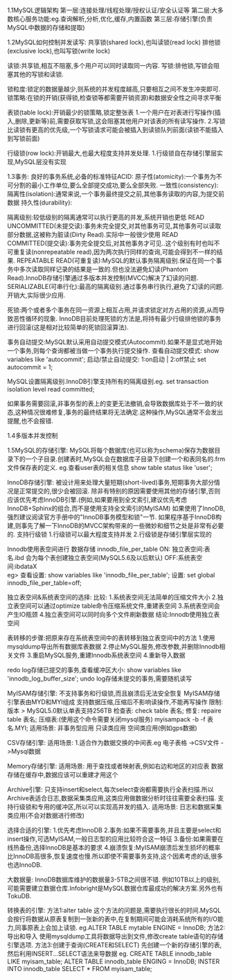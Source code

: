 
1.1MySQL逻辑架构
第一层:连接处理/线程处理/授权认证/安全认证等
第二层:大多数核心服务功能:eg.查询解析,分析,优化,缓存,内置函数
第三层:存储引擎(负责MySQL中数据的存储和提取)


1.2MySQL如何控制并发读写:
共享锁(shared lock),也叫读锁(read lock)
排他锁(exclusive lock),也叫写锁(write lock)

读锁:共享锁,相互不阻塞,多个用户可以同时读取同一内容.
写锁:排他锁,写锁会阻塞其他的写锁和读锁.

锁粒度:锁定的数据量越少,则系统的并发程度越高,只要相互之间不发生冲突即可.
锁策略:在锁的开销(获得锁,检查锁等都需要开销资源)和数据安全性之间寻求平衡

表锁(table lock):开销最少的锁策略,锁定整张表
1.一个用户在对表进行写操作(插入,删除,更新等)前,需要获取写锁,这会阻塞其他用户对该表的所有读写操作.
2.写锁比读锁有更高的优先级,一个写锁请求可能会被插入到读锁队列前面(读锁不能插入到写锁前面)

行级锁(row lock):开销最大,也最大程度支持并发处理.
1.行级锁自在存储引擎层实现,MySQL层没有实现

1.3事务:
良好的事务系统,必备的标准特征ACID:
原子性(atomicity):一个事务为不可分割的最小工作单位,要么全部提交成功,要么全部失败.
一致性(consistency):
隔离性(isolation):通常来说,一个事务最终提交之前,其他事务读取的内容,为提交前数据
持久性(durability):

隔离级别:较低级别的隔离通常可以执行更高的并发,系统开销也更低
READ UNCOMMITTED(未提交读):事务未完全提交,对其他事务可见,其他事务可以读取部分数据,这被称为脏读(Dirty Read).实际中一般很少使用
READ COMMITTED(提交读):事务完全提交后,对其他事务才可见..这个级别有时也叫不可重复读(nonrepeatable read),因为两次执行同样的查询,可能会得到不一样的结果.
REPEATABLE READ(可重复读):MySQL的默认事务隔离级别.保证在同一个事务中多次读取同样记录的结果是一致的.但也没法避免幻读(Phantom Read).InnoDB存储引擎通过多版本并发控制(MVCC)解决了幻读的问题.
SERIALIZABLE(可串行化):最高的隔离级别.通过事务串行执行,避免了幻读的问题.开销大,实际很少应用.

死锁:两个或者多个事务在同一资源上相互占用,并请求锁定对方占用的资源,从而导致恶性循环的现象.
InnoDB目前处理死锁的方法是,将持有最少行级排他锁的事务进行回滚(这是相对比较简单的死锁回滚算法).

事务自动提交:MySQL默认采用自动提交模式(Autocommit).如果不是显式地开始一个事务,则每个查询都被当做一个事务执行提交操作.
查看自动提交模式:
show variables like 'autocommit';
启动/禁止自动提交:  1:on启动 | 2:off禁止
set autocommit = 1;

MySQL设置隔离级别.InnoDB引擎支持所有的隔离级别.eg.
set transaction isolation level read committed;

如果事务需要回滚,非事务型的表上的变更无法撤销,会导致数据库处于不一致的状态,这种情况很难修复,事务的最终结果将无法确定.这种操作,MySQL通常不会发出提醒,也不会报错.


1.4多版本并发控制

1.5MySQL的存储引擎:
MySQL将每个数据库(也可以称为schema)保存为数据目录下的一个子目录.创建表时,MySQL会在数据库子目录下创建一个和表同名的.frm文件保存表的定义.
eg.查看user表的相关信息
show table status like 'user';

InnoDB存储引擎:
被设计用来处理大量短期(short-lived)事务,短期事务大部分情况是正常提交的,很少会被回滚.
除非有特别的原因需要使用其他的存储引擎,否则应该优先考虑InnoDB引擎.(例如,如果要用到全文索引,建议优先考虑InnoDB+Sphinx的组合,而不是使用支持全文索引的MyISAM)
如果使用了InnoDB,强烈建议阅读官方手册中的"InnoDB事务模型和锁"一节.
如果程序基于InnoDB构建,则事先了解一下InnoDB的MVCC架构带来的一些微妙和细节之处是非常有必要的.
支持行级锁
	1.行级锁可以最大程度支持并发
	2.行级锁是存储引擎层实现的

Innodb使用表空间进行 数据存储
innodb_file_per_table
ON:	独立表空间:表名.ibd	会为每个表创建独立表空间(MySQL5.6及以后默认)
OFF:系统表空间:ibdataX	
eg>
查看设置:
show variables like 'innodb_file_per_table';
设置:
set global innodb_file_per_table=off;

独立表空间&系统表空间的选择:
比较:
	1.系统表空间无法简单的压缩文件大小
	2.独立表空间可以通过optimize table命令压缩系统文件,重建表空间
	3.系统表空间会产生IO瓶颈
	4.独立表空间可以同时向多个文件刷新数据
结论:Innodb使用独立表空间

表转移的步骤:把原来存在系统表空间中的表转移到独立表空间中的方法
1.使用mysqldump导出所有数据库表数据
2.停止MySQL服务,修改参数,并删除Innodb相关文件
3.重启MySQL服务,重建Innodb系统表空间
4.重新导入数据

redo log存储已提交的事务,查看缓冲区大小:
show variables like 'innodb_log_buffer_size';
undo log存储未提交的事务,需要随机读写


MyISAM存储引擎:
不支持事务和行级锁,而且崩溃后无法安全恢复
MyISAM存储引擎表由MYD和MYI组成
支持数据压缩,压缩后不影响读操作,不能再写操作
限制:
版本 > MySQL5.0默认单表支持256TB
检查表:
check table 表名;
修复:
repaire table 表名;
压缩表:(使用这个命令需要关闭mysql服务)
myisampack -b -f 表名.MYI;
适用场景:
非事务型应用
只读类应用
空间类应用(例如gps数据)

CSV存储引擎:
适用场景:
	1.适合作为数据交换的中间表.eg 电子表格 ->CSV文件 ->Mysql数据

Memory存储引擎:
适用场景:
	用于查找或者映射表,例如右边和地区的对应表
	数据存储在缓存中,数据应该可以重建才用这个
	


Archive引擎:
只支持insert和select,每次select查询都需要执行全表扫描.所以Archive表适合日志,数据采集类应用,这类应用做数据分析时往往需要全表扫描.
支持行级锁和专用的缓冲区,所以可以实现高并发的插入.
适用场景:
日志和数据采集类应用(不会对数据进行修改)

选择合适的引擎:
1.优先考虑InnoDB
2.事务:如果不需要事务,并且主要是select和insert操作,可选MyISAM,一般日志型的应用比较符合这一特征
3.备份:如果需要在线热备份,选择InnoDB是基本的要求
4.崩溃恢复:MyISAM崩溃后发生损坏的概率比InnoDB高很多,恢复速度也慢.所以即使不需要事务支持,这个因素考虑的话,很多也选InnoDB.

大数据量:
InnoDB数据库维护的数据量3-5TB之间很不错.
例如10TB以上的级别,可能需要建立数据仓库.Infobright是MySQL数据仓库最成功的解决方案.另外也有TokuDB.


转换表的引擎:
方法1:alter table
这个方法的问题是,需要执行很长的时间.MySQL会按行将数据从原表复制到一张新的表中,在复制期间可能会消耗系统所有的I/O能力,同事原表上会加上读锁.
eg.ALTER TABLE mytable ENGINE = InnoDB;
方法2:导出和导入
使用mysqldump工具将数据导出到文件,修改create table语句的存储引擎选项.
方法3:创建于查询(CREATE和SELECT)
先创建一个新的存储引擎的表,然后利用INSERT...SELECT语法来导数据
eg.
CREATE TABLE innodb_table LIKE myisam_table;
ALTER TABLE innodb_table ENGING = InnoDB;
INSTER INTO innodb_table SELECT * FROM myisam_table;
















